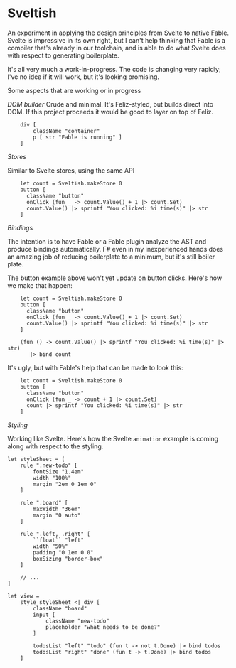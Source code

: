 # Sveltish

An experiment in applying the design principles from [Svelte](svelte.dev) to native Fable. Svelte is impressive in its own right, but I can't help thinking that Fable is a compiler that's already in our toolchain, and is able to do what Svelte does with respect to generating boilerplate. 

It's all very much a work-in-progress. The code is changing very rapidly; I've no idea if it will work, but it's looking promising.

Some aspects that are working or in progress

*DOM builder*
Crude and minimal. It's Feliz-styled, but builds direct into DOM. If this project proceeds it would be good to layer on top of Feliz.

```
    div [
        className "container"
        p [ str "Fable is running" ]
    ]
```

*Stores*

Similar to Svelte stores, using the same API

```
    let count = Sveltish.makeStore 0
    button [
      className "button"
      onClick (fun _ -> count.Value() + 1 |> count.Set)
      count.Value() |> sprintf "You clicked: %i time(s)" |> str
    ]
```

*Bindings*

The intention is to have Fable or a Fable plugin analyze the AST and produce bindings automatically. F# even in my inexperienced hands does an amazing job of reducing boilerplate to a minimum, but it's still boiler plate.

The button example above won't yet update on button clicks. Here's how we make that happen:

```
    let count = Sveltish.makeStore 0
    button [
      className "button"
      onClick (fun _ -> count.Value() + 1 |> count.Set)
      count.Value() |> sprintf "You clicked: %i time(s)" |> str
    ]

    (fun () -> count.Value() |> sprintf "You clicked: %i time(s)" |> str)
       |> bind count
```

It's ugly, but with Fable's help that can be made to look this:

```
    let count = Sveltish.makeStore 0
    button [
      className "button"
      onClick (fun _ -> count + 1 |> count.Set)
      count |> sprintf "You clicked: %i time(s)" |> str
    ]
```

*Styling*

Working like Svelte. Here's how the Svelte `animation` example is coming along with respect to the styling.

```
let styleSheet = [
    rule ".new-todo" [
        fontSize "1.4em"
        width "100%"
        margin "2em 0 1em 0"
    ]

    rule ".board" [
        maxWidth "36em"
        margin "0 auto"
    ]

    rule ".left, .right" [
        ``float`` "left"
        width "50%"
        padding "0 1em 0 0"
        boxSizing "border-box"
    ]
    
    // ...
]

let view =
    style styleSheet <| div [
        className "board"
        input [
            className "new-todo"
            placeholder "what needs to be done?"
        ]

        todosList "left" "todo" (fun t -> not t.Done) |> bind todos
        todosList "right" "done" (fun t -> t.Done) |> bind todos
    ]
```


